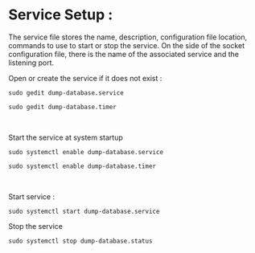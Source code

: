 # Service Setup :

The service file stores the name, description, configuration file location, commands to use to start or stop the service.
On the side of the socket configuration file, there is the name of the associated service and the listening port.

Open or create the service if it does not exist :
```shell
sudo gedit dump-database.service
```
```shell
sudo gedit dump-database.timer
```
<br />

Start the service at system startup
```shell
sudo systemctl enable dump-database.service
```
```shell
sudo systemctl enable dump-database.timer
```
<br />

Start service :
```shell
sudo systemctl start dump-database.service
```
Stop the service
```shell
sudo systemctl stop dump-database.status
```